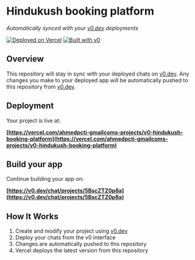 # Hindukush booking platform

*Automatically synced with your [v0.dev](https://v0.dev) deployments*

[![Deployed on Vercel](https://img.shields.io/badge/Deployed%20on-Vercel-black?style=for-the-badge&logo=vercel)](https://vercel.com/ahmedpcti-gmailcoms-projects/v0-hindukush-booking-platform)
[![Built with v0](https://img.shields.io/badge/Built%20with-v0.dev-black?style=for-the-badge)](https://v0.dev/chat/projects/5BscZTZ0p8a)

## Overview

This repository will stay in sync with your deployed chats on [v0.dev](https://v0.dev).
Any changes you make to your deployed app will be automatically pushed to this repository from [v0.dev](https://v0.dev).

## Deployment

Your project is live at:

**[https://vercel.com/ahmedpcti-gmailcoms-projects/v0-hindukush-booking-platform](https://vercel.com/ahmedpcti-gmailcoms-projects/v0-hindukush-booking-platform)**

## Build your app

Continue building your app on:

**[https://v0.dev/chat/projects/5BscZTZ0p8a](https://v0.dev/chat/projects/5BscZTZ0p8a)**

## How It Works

1. Create and modify your project using [v0.dev](https://v0.dev)
2. Deploy your chats from the v0 interface
3. Changes are automatically pushed to this repository
4. Vercel deploys the latest version from this repository